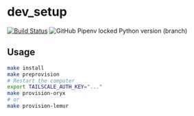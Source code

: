 # dev_setup

[![Build Status](https://github.com/artis3n/dev-setup/workflows/Ansible/badge.svg)](https://github.com/artis3n/dev-setup/workflows/Ansible/badge.svg)
![GitHub Pipenv locked Python version (branch)](https://img.shields.io/github/pipenv/locked/python-version/artis3n/dev-setup/main?label=python)

## Usage

```bash
make install
make preprovision
# Restart the computer
export TAILSCALE_AUTH_KEY="..."
make provision-oryx
# or
make provision-lemur
```
